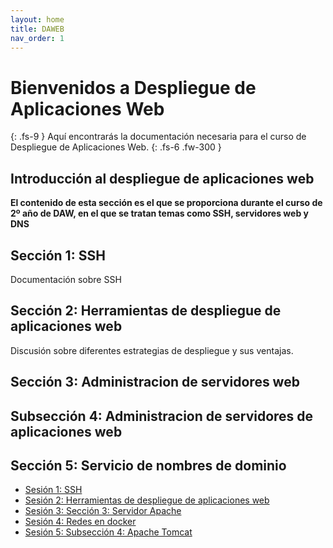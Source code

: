 ```yaml
---
layout: home
title: DAWEB
nav_order: 1
---
```



# Bienvenidos a Despliegue de Aplicaciones Web
{: .fs-9 }
Aquí encontrarás la documentación necesaria para el curso de Despliegue de Aplicaciones Web.
{: .fs-6 .fw-300 }
## Introducción al despliegue de aplicaciones web

**El contenido de esta sección es el que se proporciona durante el curso de 2º año de DAW, en el que se tratan temas como SSH, servidores web y DNS**

## Sección 1: SSH

Documentación sobre SSH

## Sección 2: Herramientas de despliegue de aplicaciones web

Discusión sobre diferentes estrategias de despliegue y sus ventajas.


## Sección 3: Administracion de servidores web


## Subsección 4: Administracion de servidores de aplicaciones web


## Sección 5: Servicio de nombres de dominio


* [Sesión 1: SSH](sesion1)
* [Sesión 2: Herramientas de despliegue de aplicaciones web](sesion2)
* [Sesión 3: Sección 3: Servidor Apache](sesion3)
* [Sesión 4: Redes en docker](sesion4)
* [Sesión 5: Subsección 4: Apache Tomcat](sesion5)
